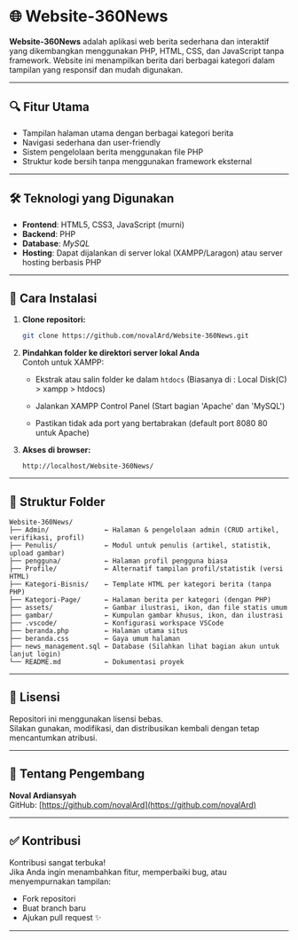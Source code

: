 # 🌐 Website-360News

**Website-360News** adalah aplikasi web berita sederhana dan interaktif yang dikembangkan menggunakan PHP, HTML, CSS, dan JavaScript tanpa framework. Website ini menampilkan berita dari berbagai kategori dalam tampilan yang responsif dan mudah digunakan.

---

## 🔍 Fitur Utama

- Tampilan halaman utama dengan berbagai kategori berita  
- Navigasi sederhana dan user-friendly  
- Sistem pengelolaan berita menggunakan file PHP 
- Struktur kode bersih tanpa menggunakan framework eksternal  

---

## 🛠️ Teknologi yang Digunakan

- **Frontend**: HTML5, CSS3, JavaScript (murni)  
- **Backend**: PHP  
- **Database**: *MySQL*  
- **Hosting**: Dapat dijalankan di server lokal (XAMPP/Laragon) atau server hosting berbasis PHP  

---

## 🚀 Cara Instalasi

1. **Clone repositori:**
   ```bash
   git clone https://github.com/novalArd/Website-360News.git
   ```

2. **Pindahkan folder ke direktori server lokal Anda**  
   Contoh untuk XAMPP:
   - Ekstrak atau salin folder ke dalam `htdocs` (Biasanya di : Local Disk(C) > xampp > htdocs)
   - Jalankan XAMPP Control Panel (Start bagian 'Apache' dan 'MySQL')
  
   - Pastikan tidak ada port yang bertabrakan (default port 8080 80 untuk Apache)

3. **Akses di browser:**
   ```
   http://localhost/Website-360News/
   ```

---

## 📁 Struktur Folder

```
Website-360News/
├── Admin/              ← Halaman & pengelolaan admin (CRUD artikel, verifikasi, profil)
├── Penulis/            ← Modul untuk penulis (artikel, statistik, upload gambar)
├── pengguna/           ← Halaman profil pengguna biasa
├── Profile/            ← Alternatif tampilan profil/statistik (versi HTML)
├── Kategori-Bisnis/    ← Template HTML per kategori berita (tanpa PHP)
├── Kategori-Page/      ← Halaman berita per kategori (dengan PHP)
├── assets/             ← Gambar ilustrasi, ikon, dan file statis umum
├── gambar/             ← Kumpulan gambar khusus, ikon, dan ilustrasi
├── .vscode/            ← Konfigurasi workspace VSCode
├── beranda.php         ← Halaman utama situs
├── beranda.css         ← Gaya umum halaman
├── news_management.sql ← Database (Silahkan lihat bagian akun untuk lanjut login)
└── README.md           ← Dokumentasi proyek

```

---

## 📄 Lisensi

Repositori ini menggunakan lisensi bebas.  
Silakan gunakan, modifikasi, dan distribusikan kembali dengan tetap mencantumkan atribusi.

---

## 🙋 Tentang Pengembang

**Noval Ardiansyah**  
GitHub: [https://github.com/novalArd](https://github.com/novalArd)

---

## ✅ Kontribusi

Kontribusi sangat terbuka!  
Jika Anda ingin menambahkan fitur, memperbaiki bug, atau menyempurnakan tampilan:
- Fork repositori  
- Buat branch baru  
- Ajukan pull request ✨

---

